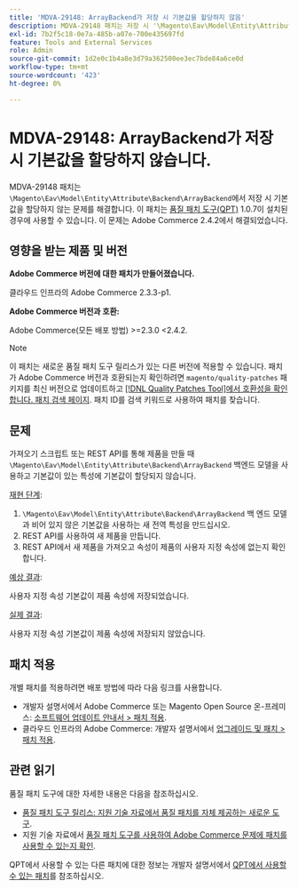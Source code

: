 ```yaml
---
title: 'MDVA-29148: ArrayBackend가 저장 시 기본값을 할당하지 않음'
description: MDVA-29148 패치는 저장 시 '\Magento\Eav\Model\Entity\Attribute\Backend\ArrayBackend'가 기본값을 할당하지 않는 문제를 해결합니다. 이 패치는 [Quality Patches Tool (QPT)](/help/announcements/adobe-commerce-announcements/magento-quality-patches-released-new-tool-to-self-serve-quality-patches.md) 1.0.7이 설치된 경우 사용할 수 있습니다. 이 문제는 Adobe Commerce 2.4.2에서 해결되었습니다.
exl-id: 7b2f5c18-0e7a-485b-a07e-700e435697fd
feature: Tools and External Services
role: Admin
source-git-commit: 1d2e0c1b4a8e3d79a362500ee3ec7bde84a6ce0d
workflow-type: tm+mt
source-wordcount: '423'
ht-degree: 0%

---
```


# MDVA-29148: ArrayBackend가 저장 시 기본값을 할당하지 않습니다.

MDVA-29148 패치는 `\Magento\Eav\Model\Entity\Attribute\Backend\ArrayBackend`에서 저장 시 기본값을 할당하지 않는 문제를 해결합니다. 이 패치는 [품질 패치 도구(QPT)](/help/announcements/adobe-commerce-announcements/magento-quality-patches-released-new-tool-to-self-serve-quality-patches.md) 1.0.7이 설치된 경우에 사용할 수 있습니다. 이 문제는 Adobe Commerce 2.4.2에서 해결되었습니다.

## 영향을 받는 제품 및 버전

**Adobe Commerce 버전에 대한 패치가 만들어졌습니다.**

클라우드 인프라의 Adobe Commerce 2.3.3-p1.

**Adobe Commerce 버전과 호환:**

Adobe Commerce(모든 배포 방법) >=2.3.0 &lt;2.4.2.

>[!NOTE]
>
>이 패치는 새로운 품질 패치 도구 릴리스가 있는 다른 버전에 적용할 수 있습니다. 패치가 Adobe Commerce 버전과 호환되는지 확인하려면 `magento/quality-patches` 패키지를 최신 버전으로 업데이트하고 [[!DNL Quality Patches Tool]에서 호환성을 확인합니다. 패치 검색 페이지](https://devdocs.magento.com/quality-patches/tool.html#patch-grid). 패치 ID를 검색 키워드로 사용하여 패치를 찾습니다.

## 문제

가져오기 스크립트 또는 REST API를 통해 제품을 만들 때 `\Magento\Eav\Model\Entity\Attribute\Backend\ArrayBackend` 백엔드 모델을 사용하고 기본값이 있는 특성에 기본값이 할당되지 않습니다.

<u>재현 단계</u>:

1. `\Magento\Eav\Model\Entity\Attribute\Backend\ArrayBackend` 백 엔드 모델과 비어 있지 않은 기본값을 사용하는 새 전역 특성을 만드십시오.
1. REST API를 사용하여 새 제품을 만듭니다.
1. REST API에서 새 제품을 가져오고 속성이 제품의 사용자 지정 속성에 없는지 확인합니다.

<u>예상 결과</u>:

사용자 지정 속성 기본값이 제품 속성에 저장되었습니다.

<u>실제 결과</u>:

사용자 지정 속성 기본값이 제품 속성에 저장되지 않았습니다.

## 패치 적용

개별 패치를 적용하려면 배포 방법에 따라 다음 링크를 사용합니다.

* 개발자 설명서에서 Adobe Commerce 또는 Magento Open Source 온-프레미스: [소프트웨어 업데이트 안내서 > 패치 적용](https://devdocs.magento.com/guides/v2.4/comp-mgr/patching/mqp.html).
* 클라우드 인프라의 Adobe Commerce: 개발자 설명서에서 [업그레이드 및 패치 > 패치 적용](https://devdocs.magento.com/cloud/project/project-patch.html).

## 관련 읽기

품질 패치 도구에 대한 자세한 내용은 다음을 참조하십시오.

* [품질 패치 도구 릴리스: 지원 기술 자료에서 품질 패치를 자체 제공하는 새로운 도구](/help/announcements/adobe-commerce-announcements/magento-quality-patches-released-new-tool-to-self-serve-quality-patches.md).
* 지원 기술 자료에서 [품질 패치 도구를 사용하여 Adobe Commerce 문제에 패치를 사용할 수 있는지 확인](/help/support-tools/patches-available-in-qpt-tool/check-patch-for-magento-issue-with-magento-quality-patches.md).

QPT에서 사용할 수 있는 다른 패치에 대한 정보는 개발자 설명서에서 [QPT에서 사용할 수 있는 패치](https://devdocs.magento.com/quality-patches/tool.html#patch-grid)를 참조하십시오.
